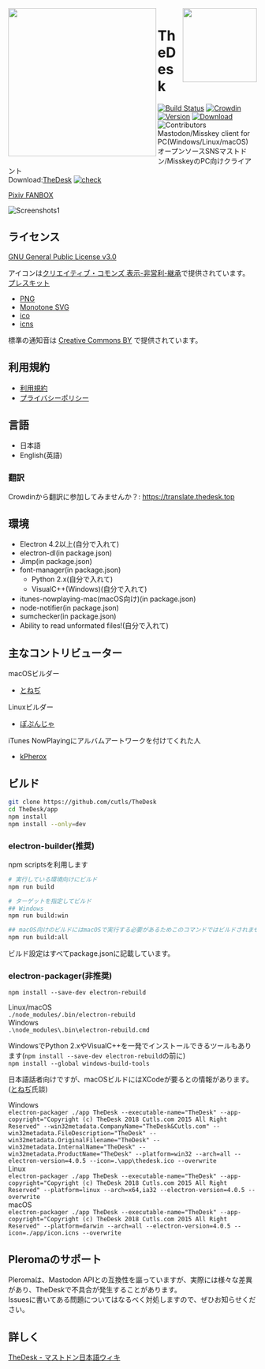 <img src="https://thedesk.top/img/top.png" width="300" align="left">
<img src="https://thedesk.top/img/desk.png" width="150" align="right">

# TheDesk
 
[![Build Status](https://travis-ci.org/cutls/TheDesk.svg?branch=master)](https://travis-ci.org/cutls/TheDesk)
[![Crowdin](https://d322cqt584bo4o.cloudfront.net/thedesk/localized.svg)](https://translate.thedesk.top/project/thedesk)
[![Version](https://flat.badgen.net/github/release/cutls/TheDesk)](https://github.com/cutls/TheDesk/releases)
[![Download](https://flat.badgen.net/github/assets-dl/cutls/TheDesk)](https://github.com/cutls/TheDesk/releases)
![Contributors](https://flat.badgen.net/github/contributors/cutls/TheDesk)  
Mastodon/Misskey client for PC(Windows/Linux/macOS)  
オープンソースSNSマストドン/MisskeyのPC向けクライアント  
Download:[TheDesk](https://thedesk.top) [![check](https://status.cutls.com/badge/?site=thedesk.top)](https://status.cutls.com)    

[Pixiv FANBOX](https://www.pixiv.net/fanbox/creator/28105985)

![Screenshots1](https://thedesk.top/img/scr1.png)  

## ライセンス

[GNU General Public License v3.0](https://github.com/cutls/TheDesk/blob/master/LICENSE)  

アイコンは[クリエイティブ・コモンズ 表示-非営利-継承](https://creativecommons.org/licenses/by-nc-sa/4.0/)で提供されています。  
[プレスキット](https://dl.thedesk.top/press/TheDesk+PressKit.zip)  

* [PNG](https://dl.thedesk.top/press/TheDesk.png)
* [Monotone SVG](https://dl.thedesk.top/press/TheDesk.svg)
* [ico](https://dl.thedesk.top/press/TheDesk.ico)
* [icns](https://dl.thedesk.top/press/TheDesk.icns)

標準の通知音は [Creative Commons BY](https://creativecommons.org/licenses/by/4.0/) で提供されています。

## 利用規約

* [利用規約](https://thedesk.top/tos.html)
* [プライバシーポリシー](https://thedesk.top/priv.html)

## 言語

* 日本語
* English(英語)

### 翻訳
  
Crowdinから翻訳に参加してみませんか？: https://translate.thedesk.top  

## 環境

* Electron 4.2以上(自分で入れて)
* electron-dl(in package.json)
* Jimp(in package.json)
* font-manager(in package.json)
  * Python 2.x(自分で入れて)
  * VisualC++(Windows)(自分で入れて)
* itunes-nowplaying-mac(macOS向け)(in package.json)
* node-notifier(in package.json)
* sumchecker(in package.json)
* Ability to read unformated files!(自分で入れて)

## 主なコントリビューター

macOSビルダー  

* [とねぢ](https://minohdon.jp/@toneji)

Linuxビルダー  

* [ぽぷんじゃ](https://popon.pptdn.jp/@popn_ja)

iTunes NowPlayingにアルバムアートワークを付けてくれた人

* [kPherox](https://www.kr-kp.com/)

## ビルド


```sh
git clone https://github.com/cutls/TheDesk
cd TheDesk/app
npm install
npm install --only=dev
```

### electron-builder(推奨)
npm scriptsを利用します

```sh
# 実行している環境向けにビルド
npm run build

# ターゲットを指定してビルド
## Windows
npm run build:win

## macOS向けのビルドにはmacOSで実行する必要があるためこのコマンドではビルドされません
npm run build:all
```

ビルド設定はすべてpackage.jsonに記載しています。  

### electron-packager(非推奨)
`npm install --save-dev electron-rebuild`  
  
Linux/macOS  
`./node_modules/.bin/electron-rebuild`  
Windows  
`.\node_modules\.bin\electron-rebuild.cmd`  
  
WindowsでPython 2.xやVisualC++を一発でインストールできるツールもあります(`npm install --save-dev electron-rebuild`の前に)  
`npm install --global windows-build-tools`  
  
日本語話者向けですが、macOSビルドにはXCodeが要るとの情報があります。([とねぢ](https://minohdon.jp/@toneji)氏談)  

Windows  
`electron-packager ./app TheDesk --executable-name="TheDesk" --app-copyright="Copyright (c) TheDesk 2018 Cutls.com 2015 All Right Reserved" --win32metadata.CompanyName="TheDesk&Cutls.com" --win32metadata.FileDescription="TheDesk" --win32metadata.OriginalFilename="TheDesk" --win32metadata.InternalName="TheDesk" --win32metadata.ProductName="TheDesk" --platform=win32 --arch=all --electron-version=4.0.5 --icon=.\app\thedesk.ico --overwrite`  
Linux  
`electron-packager ./app TheDesk --executable-name="TheDesk" --app-copyright="Copyright (c) TheDesk 2018 Cutls.com 2015 All Right Reserved" --platform=linux --arch=x64,ia32 --electron-version=4.0.5 --overwrite`  
macOS  
`electron-packager ./app TheDesk --executable-name="TheDesk" --app-copyright="Copyright (c) TheDesk 2018 Cutls.com 2015 All Right Reserved" --platform=darwin --arch=all --electron-version=4.0.5 --icon=./app/icon.icns --overwrite`  

## Pleromaのサポート

Pleromaは、Mastodon APIとの互換性を謳っていますが、実際には様々な差異があり、TheDeskで不具合が発生することがあります。  
Issuesに書いてある問題についてはなるべく対処しますので、ぜひお知らせください。

## 詳しく

[TheDesk - マストドン日本語ウィキ](https://ja.mstdn.wiki/TheDesk)
